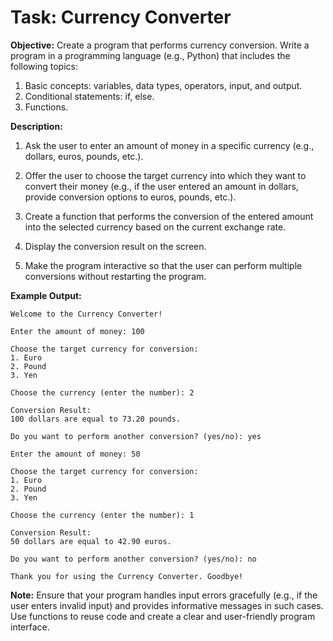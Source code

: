 # Task: Currency Converter

**Objective:** Create a program that performs currency conversion. Write a program in a programming language (e.g., Python) that includes the following topics:

1. Basic concepts: variables, data types, operators, input, and output.
2. Conditional statements: if, else.
3. Functions.

**Description:**
1. Ask the user to enter an amount of money in a specific currency (e.g., dollars, euros, pounds, etc.).

2. Offer the user to choose the target currency into which they want to convert their money (e.g., if the user entered an amount in dollars, provide conversion options to euros, pounds, etc.).

3. Create a function that performs the conversion of the entered amount into the selected currency based on the current exchange rate.

4. Display the conversion result on the screen.

5. Make the program interactive so that the user can perform multiple conversions without restarting the program.

**Example Output:**
```
Welcome to the Currency Converter!

Enter the amount of money: 100

Choose the target currency for conversion:
1. Euro
2. Pound
3. Yen

Choose the currency (enter the number): 2

Conversion Result:
100 dollars are equal to 73.20 pounds.

Do you want to perform another conversion? (yes/no): yes

Enter the amount of money: 50

Choose the target currency for conversion:
1. Euro
2. Pound
3. Yen

Choose the currency (enter the number): 1

Conversion Result:
50 dollars are equal to 42.90 euros.

Do you want to perform another conversion? (yes/no): no

Thank you for using the Currency Converter. Goodbye!
```

**Note:**
Ensure that your program handles input errors gracefully (e.g., if the user enters invalid input) and provides informative messages in such cases. Use functions to reuse code and create a clear and user-friendly program interface.